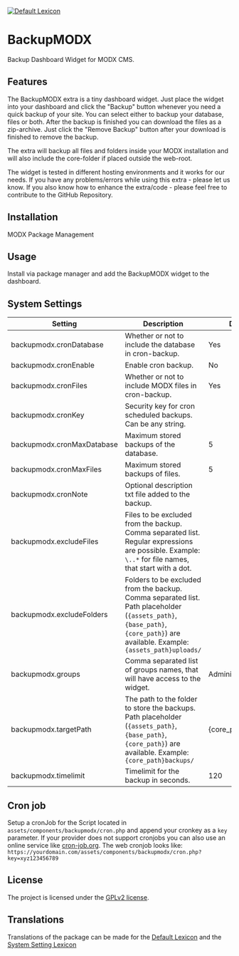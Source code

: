 [![Default Lexicon](https://hosted.weblate.org/widget/modx-extras/backupmodx/standard/svg-badge.svg)](https://hosted.weblate.org/projects/modx-extras/backupmodx/standard/)

# BackupMODX

Backup Dashboard Widget for MODX CMS.

## Features

The BackupMODX extra is a tiny dashboard widget. Just place the widget into your
dashboard and click the "Backup" button whenever you need a quick backup of your
site. You can select either to backup your database, files or both. After the
backup is finished you can download the files as a zip-archive. Just click the
"Remove Backup" button after your download is finished to remove the backup.

The extra will backup all files and folders inside your MODX installation and
will also include the core-folder if placed outside the web-root.

The widget is tested in different hosting environments and it works for our
needs. If you have any problems/errors while using this extra - please let us
know. If you also know how to enhance the extra/code - please feel free to
contribute to the GitHub Repository.

## Installation

MODX Package Management

## Usage

Install via package manager and add the BackupMODX widget to the dashboard.

## System Settings

Setting | Description | Default
--------|-------------|--------
backupmodx.cronDatabase | Whether or not to include the database in cron-backup. | Yes
backupmodx.cronEnable | Enable cron backup. | No
backupmodx.cronFiles | Whether or not to include MODX files in cron-backup. | Yes
backupmodx.cronKey | Security key for cron scheduled backups. Can be any string. |
backupmodx.cronMaxDatabase | Maximum stored backups of the database. | 5
backupmodx.cronMaxFiles | Maximum stored backups of files. | 5
backupmodx.cronNote | Optional description txt file added to the backup. |
backupmodx.excludeFiles | Files to be excluded from the backup. Comma separated list. Regular expressions are possible. Example: `\..*` for file names, that start with a dot. |
backupmodx.excludeFolders | Folders to be excluded from the backup. Comma separated list. Path placeholder (`{assets_path}`, `{base_path}`, `{core_path}`) are available. Example: `{assets_path}uploads/` |
backupmodx.groups | Comma separated list of groups names, that will have access to the widget. | Administrator
backupmodx.targetPath | The path to the folder to store the backups. Path placeholder (`{assets_path}`, `{base_path}`, `{core_path}`) are available. Example: `{core_path}backups/` | {core_path}backup/
backupmodx.timelimit | Timelimit for the backup in seconds. | 120

## Cron job

Setup a cronJob for the Script located in
`assets/components/backupmodx/cron.php` and append your cronkey as a `key`
parameter. If your provider does not support cronjobs you can also use an online
service like [cron-job.org](https://cron-job.org/). The web cronjob looks like:
`https://yourdomain.com/assets/components/backupmodx/cron.php?key=xyz123456789`

## License

The project is licensed under the [GPLv2 license](https://github.com/Jako/BackupMODX/blob/master/core/components/backupmodx/docs/license.md).

## Translations

Translations of the package can be made for the [Default Lexicon](https://hosted.weblate.org/projects/modx-extras/backupmodx/standard/) and the [System Setting Lexicon](https://hosted.weblate.org/projects/modx-extras/backupmodx/system-settings/)
